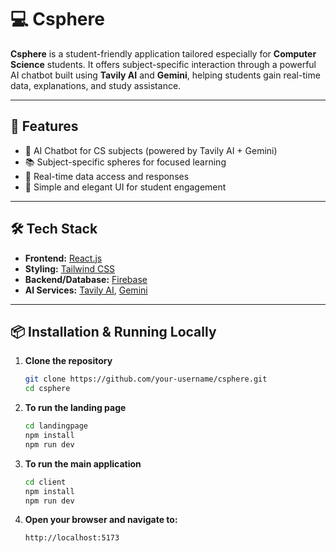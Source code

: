 # 💻 Csphere

**Csphere** is a student-friendly application tailored especially for **Computer Science** students. It offers subject-specific interaction through a powerful AI chatbot built using **Tavily AI** and **Gemini**, helping students gain real-time data, explanations, and study assistance.

---

## 🚀 Features

- 🤖 AI Chatbot for CS subjects (powered by Tavily AI + Gemini)
- 📚 Subject-specific spheres for focused learning
- 📡 Real-time data access and responses
- 🎯 Simple and elegant UI for student engagement

---

## 🛠️ Tech Stack

- **Frontend:** [React.js](https://reactjs.org/)  
- **Styling:** [Tailwind CSS](https://tailwindcss.com/)  
- **Backend/Database:** [Firebase](https://firebase.google.com/)  
- **AI Services:** [Tavily AI](https://www.tavily.com/), [Gemini](https://deepmind.google/technologies/gemini)

---

## 📦 Installation & Running Locally

1. **Clone the repository**

   ```bash
   git clone https://github.com/your-username/csphere.git
   cd csphere

2. **To run the landing page**
   
   ```bash
   cd landingpage
   npm install
   npm run dev

3. **To run the main application**
   
   ```bash
   cd client
   npm install
   npm run dev
   
4. **Open your browser and navigate to:**
   
   ```bash
   http://localhost:5173

   
